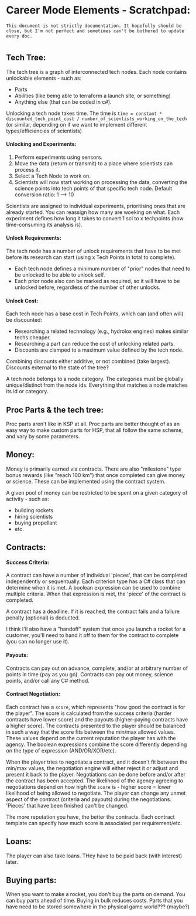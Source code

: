 # Career Mode Elements - Scratchpad:

    This document is not strictly documentation. It hopefully should be close, but I'm not perfect and sometimes can't be bothered to update every doc.
#

## Tech Tree:
The tech tree is a graph of interconnected tech nodes.
Each node contains unlockable elements - such as:
* Parts
* Abilities (like being able to terraform a launch site, or something)
* Anything else (that can be coded in c#).

Unlocking a tech node takes time.
The time is `time = constant * discounted_tech_point_cost / number_of_scientists_working_on_the_tech` (or similar, depending on if we want to implement different types/efficiencies of scientists)

#### Unlocking and Experiments:
1. Perform experiments using sensors.
2. Move the data (return or transmit) to a place where scientists can process it.
3. Select a Tech Node to work on.
4. Scientists will now start working on processing the data, converting the science points into tech points of that specific tech node. Default conversion ratio: 1 --> 10

Scientists are assigned to individual experiments, prioritising ones that are already started. You can reassign how many are woeking on what.
Each experiment defines how long it takes to convert 1 sci to x techpoints (how time-consuming its analysis is). 

#### Unlock Requirements:
The tech node has a number of unlock requirements that have to be met before its research can start (using x Tech Points in total to complete).
* Each tech node defines a minimum number of "prior" nodes that need to be unlocked to be able to unlock self.
* Each prior node also can be marked as required, so it will have to be unlocked before, regardless of the number of other unlocks. 

#### Unlock Cost:
Each tech node has a base cost in Tech Points, which can (and often will) be discounted:
- Researching a related technology (e.g., hydrolox engines) makes similar techs cheaper.
- Researching a part can reduce the cost of unlocking related parts.
- Discounts are clamped to a maximum value defined by the tech node.

Combining discounts either additive, or not combined (take largest).
Discounts external to the state of the tree?

A tech node belongs to a node category. The categories must be globally unique/distinct from the node ids. Everything that matches a node matches its id or category. 

## Proc Parts & the tech tree:

Proc parts aren't like in KSP at all. Proc parts are better thought of as an easy way to make custom parts for HSP, that all follow the same scheme, and vary by some parameters. 

## Money:

Money is primarily earned via contracts.
There are also "milestone" type bonus rewards (like "reach 100 km") that once completed can give money or science. These can be implemented using the contract system.

A given pool of money can be restricted to be spent on a given category of activity - such as:
- building rockets
- hiring scientists
- buying propellant
- etc.

## Contracts:

#### Success Criteria:
A contract can have a number of individual 'pieces', that can be completed independently or sequentually.
Each criterion type has a C# class that can determine when it is met.
A boolean expression can be used to combine multiple criteria. When that expression is met, the 'piece' of the contract is completed.

A contract has a deadline. If it is reached, the contract fails and a failure penalty (optional) is deducted.

I think I'll also have a "handoff" system that once you launch a rocket for a customer, you'll need to hand it off to them for the contract to complete (you can no longer use it).

#### Payouts:
Contracts can pay out on advance, complete, and/or at arbitrary number of points in time (pay as you go).
Contracts can pay out money, science points, and/or call any C# method.

#### Contract Negotiation:

Each contract has a `score`, which represents "how good the contract is for the player".
The score is calculated from the success criteria (harder contracts have lower score) and the payouts (higher-paying contracts have a higher score).
The contracts presented to the player should be balanced in such a way that the score fits between the min/max allowed values. These values depend on the current reputation the player has with the agency.
The boolean expressions combine the score differently depending on the type of expression (AND/OR/XOR/etc).

When the player tries to negotiate a contract, and it doesn't fit between the min/max values, the negotiation engine will either reject it or adjust and present it back to the player.
Negotiations can be done before and/or after the contract has been accepted. The likelihood of the agency agreeing to negotiations depend on how high the `score` is - higher score = lower likelihood of being allowed to negotiate.
The player can change any unmet aspect of the contract (criteria and payouts) during the negotiations. 'Pieces' that have been finished can't be changed.

The more reputation you have, the better the contracts. 
Each contract template can specify how much score is associated per requirement/etc.

## Loans:
The player can also take loans.
THey have to be paid back (with interest) later.

## Buying parts:

When you want to make a rocket, you don't buy the parts on demand. 
You can buy parts ahead of time. Buying in bulk reduces costs. 
Parts that you have need to be stored somewhere in the physical game world??? (maybe?) 


